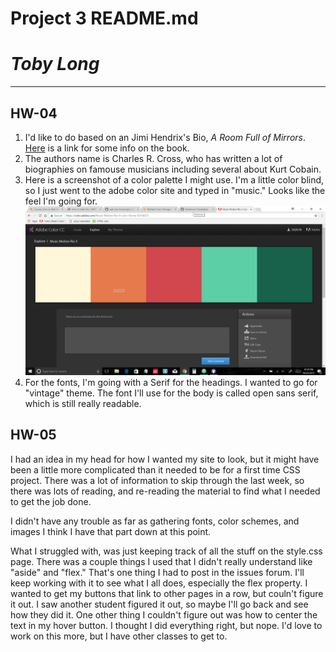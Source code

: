 # Project 3 README.md

# *Toby Long*

---
## HW-04

1. I'd like to do based on an Jimi Hendrix's Bio, *A Room Full of Mirrors*. [Here](https://www.amazon.com/Room-Full-Mirrors-Biography-Hendrix/dp/0786888415) is a link for some info on the book.
3. The authors name is Charles R. Cross, who has written a lot of biographies on famouse musicians including several about Kurt Cobain.
4. Here is a screenshot of a color palette I might use. I'm a little color blind, so I just went to the adobe color site and typed in "music." Looks like the feel I'm going for.
![Color Palette](./images/showcase-color.png)
5. For the fonts, I'm going with a Serif for the headings. I wanted to go for "vintage" theme. The font I'll use for the body is called open sans serif, which is still really readable.

## HW-05

I had an idea in my head for how I wanted my site to look, but it might
have been a little more complicated than it needed to be for a first time CSS project. There was a lot of information to skip through the last week, so there was lots of reading, and re-reading the material to find what I needed to get the job done.

I didn't have any trouble as far as gathering fonts, color schemes, and images I think I have that part down at this point.

What I struggled with, was just keeping track of all the stuff on the style.css page.  There was a couple things I used that I didn't really understand like "aside" and "flex." That's one thing I had to post in the issues forum. I'll keep working with it to see what I all does, especially the flex property. I wanted to get my buttons that link to other pages in a row, but couln't figure it out. I saw another student figured it out, so maybe I'll go back and see how they did it. One other thing I couldn't figure out was how to center the text in my hover button. I thought I did everything right, but nope. I'd love to work on this more, but I have other classes to get to.
